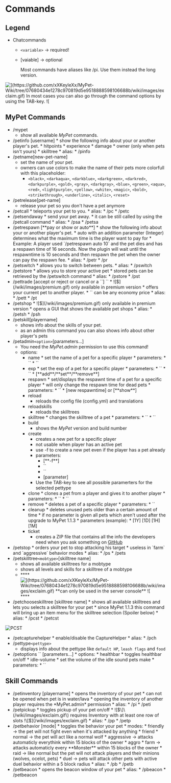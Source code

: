 # Commands

## Legend

* Chatcommands
  * `<variable>` -&gt; required!
  * \[vaiable\] -&gt; optional

    Most commands have aliases like /pi. Use them instead the long version.

![$](https://github.com/xXKeyleXx/MyPet-Wiki/tree/07680434e1278c970819d5e9518888598106688b/wiki/images/exclaim.gif) In most cases you can also go through the command options by using the TAB-key. ![$](https://github.com/xXKeyleXx/MyPet-Wiki/tree/07680434e1278c970819d5e9518888598106688b/wiki/images/exclaim.gif)

## MyPet Commands

* /mypet
  * show all available _MyPet_ commands.
* /petinfo \[username\] \* show the following info about your or another player's pet. \* hitpoints \* experience \* damage \* owner \(only when pets isn't yours\) \* skilltree \* alias: \* /pinfo
* /petname\[new-pet-name\]
  * set the name of your pet.
  * owners can use colors to make the name of their pets more colorfull with this placeholder:
    * `<black>`, `<darkaqua>`, `<darkblue>`, `<darkgreen>`, `<darkred>`, `<darkpurple>`, `<gold>`, `<gray>`, `<darkgray>`, `<blue>`, `<green>`, `<aqua>`, `<red>`, `<lightpurple>`, `<yellow>`, `<white>`, `<magic>`, `<bold>`, `<strikethrough>`, `<underline>`, `<italic>`, `<reset>`
* /petrelease\[pet-name\]
  * release your pet so you don't have a pet anymore
* /petcall \* teleports your pet to you. \* alias: \* /pc \* /petc
* /petsendaway \* send your pet away. \* it can be still called by using the /petcall command \* alias: \* /psa \* /petsa
* /petrespawn \[\*\*pay or show or auto\*\*\] \* show the following info about your or another player's pet. \* auto with an addition parameter \(Integer\) determines what the maximum time is the player want to pay for \* Example: A player used \`/petrespawn auto 10\` and the pet dies and has a respawn time of 16 seconds. Now the plugin will wait until the respawntime is 10 seconds and then respawn the pet when the owner can pay the respawn fee. \* alias: \* /petr \* /pr
* /petswitch \* allows you to switch between pets. \* alias: \* /pswitch
* /petstore \* allows you to store your active pet \* stored pets can be retrieved by the /petswitch command \* alias: \* /pstore \* /pst
* /pettrade \[accept or reject or cancel or a \`\`\] \`\` \* !\[$\]\(/wiki/images/premium.gif\) only available in premium version \* offers your current pet to another player. \* \`\` can be any economy price \* alias: \* /pett \* /pt
* /petshop \* !\[$\]\(/wiki/images/premium.gif\) only available in premium version \* opens a GUI that shows the available pet shops \* alias: \* /petsh \* /psh
* /petskill\[playername\]
  * shows info about the skills of your pet.
  * as an admin this command you can also shows info about other player's pets
* /petadmin`<option>`\[parameters...\]
  * You need the _MyPet.admin_ permission to use this command!
  * options:
    * name \* set the name of a pet for a specific player \* parameters: \* \`\` \* \`\`
    * exp \* set the exp of a pet for a specific player \* parameters: \* \`\` \* \`\` \* \[\*\*add\*\*/\*\*set\*\*/\*\*remove\*\*\]
    * respawn \* set/displays the respawnt time of a pet for a specific player \* will only change the respawn time for dead pets \* parameters: \* \`\` \* \[new respawntime\] or \[\*\*show\*\*\]
    * reload
      * reloads the config file \(config.yml\) and translations
    * reloadskills
      * reloads the skilltrees
    * skilltree \* changes the skilltree of a pet \* parameters: \* \`\` \* \`\`
    * build
      * shows the _MyPet_ version and build number
    * create
      * creates a new pet for a specific player
      * not usable when player has an active pet
      * use -f to create a new pet even if the player has a pet already
      * parameters:
        * \[\*\*-f\*\*\]
        * \`\`
        * \`\`
        * \[parameter\]
      * Use the TAB-key to see all possible paramerters for the selected pettype
    * clone \* clones a pet from a player and gives it to another player \* parameters: \* \`\` \* \`\`
    * remove \* deletes a pet of a specific player \* parameters: \* \`\`
    * cleanup \* deletes unused pets older than a certain amount of time \* if no parameter is given all pets which aren't used after the upgrade to MyPet 1.1.3 \* parameters \(example\): \* \[1Y\] \[1D\] \[1H\] \[1M\]
    * ticket
      * creates a ZIP file that contains all the info the developers need when you ask something on [GitHub](https://github.com/xXKeyleXx/MyPet/issues)
* /petstop \* orders your pet to stop attacking his target \* useless in \`farm\` and \`aggressive\` behavior modes \* alias: \* /ps \* /pets
* /petskilltree`<mobtype>`\[skilltree name\]
  * shows all available skilltrees for a mobtype
  * shows all levels and skills for a skilltree of a mobtype
  *  ****![$](https://github.com/xXKeyleXx/MyPet-Wiki/tree/07680434e1278c970819d5e9518888598106688b/wiki/images/exclaim.gif) **can only be used in the server console** ![$](https://github.com/xXKeyleXx/MyPet-Wiki/tree/07680434e1278c970819d5e9518888598106688b/wiki/images/exclaim.gif) ****
* /petchooseskilltree \[skilltree name\] \* shows all available skilltrees and lets you selects a skilltree for your pet \* since MyPet 1.1.3 this command will bring up an item menu for the skilltree selection \(Spoiler below\) \* alias: \* /pcst \* /petcst

![PCST](https://github.com/xXKeyleXx/MyPet-Wiki/tree/07680434e1278c970819d5e9518888598106688b/wiki/images/pcst.png)

* /petcapturehelper \* enable/disable the CaptureHelper \* alias: \* /pch
* /pettype`<pettype>`
  * displays info about the pettype like `default HP`, `leash flags` and `food`
* /petoptions \`\` \[parameters...\] \* options: \* healthbar \* toggles healthbar on/off \* idle-volume \* set the volume of the idle sound pets make \* parameters: \* \`\`

## Skill Commands

* /petinventory \[playername\] \* opens the inventory of your pet \* can not be opened when pet is in water/lava \* opening the inventory of another player requires the \*MyPet.admin\* permission \* alias: \* /pi \* /peti
* /petpickup \* toggles pickup of your pet on/off \* !\[$\]\(/wiki/images/exclaim.gif\) requires Inventory with at least one row of slots !\[$\]\(/wiki/images/exclaim.gif\) \* alias: \* /pp \* /petp
* /petbehavior \[mode\] \* toggles the behavior your pet \* modes: \* friendly -&gt; the pet will not fight even when it's attacked by anything \* friend \* normal -&gt; the pet will act like a normal wolf \* aggressive -&gt; attacks automaticly everythink within 15 blocks of the owner \* aggro \* farm -&gt; attacks automaticly every \*\*Monster\*\* within 15 blocks of the owner \* raid -&gt; like normal but the pet will not attack players and their minions \(wolves, ocelot, pets\) \* duel -&gt; pets will attack other pets with active duel behavior within a 5 block radius \* alias: \* /pb \* /petb
* /petbeacon \* opens the beacon window of your pet \* alias: \* /pbeacon \* /petbeacon

